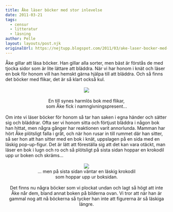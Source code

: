 ```yaml
---
title: Åke läser böcker med stor inlevelse
date: 2011-03-21
tags: 
  - censur
  - litteratur
  - läsning	
author: Pelle
layout: layouts/post.njk
originalUrl: https://nejtupp.blogspot.com/2011/03/ake-laser-bocker-med-stor-inlevelse.html
---
```


<div style="text-align: center;"><div style="text-align: left;">Åke gillar att läsa böcker. Han gillar alla sorter, men bäst är förstås de med tjocka sidor som är lite lättare att bläddra. När vi har honom i knät och läser en bok för honom vill han hemskt gärna hjälpa till att bläddra. Och så finns det böcker med flikar, det är så klart också kul.<br><br></div><img src="../../../../img/Bok-_MG_8150.jpg">
	<figcaption><br>En till synes harmlös bok med flikar,<br>som Åke fick i namngivningspresent.</span>..<br><br><div style="text-align: left;">Om inte vi läser böcker för honom så tar han saken i egna händer och sätter sig och bläddrar. Ofta ser vi honom sitta och förtjust bläddra i någon bok han hittat, men några gånger har reaktionen varit annorlunda. Mamman har hört Åke plötsligt falla i gråt, och när hon rusar in till rummet där han sitter, så ser hon att han sitter med en bok i knät, uppslagen på en sida med en läskig pop-up-figur. Det är lätt att föreställa sig att det kan vara otäckt, man läser en bok i lugn och ro och så plötsligt på sista sidan hoppar en krokodil upp ur boken och skräms...<br><br></div></div><div style="text-align: center;"><img src="../../../../img/Bok-_MG_8151.jpg"><br>
	<figcaption>... men på sista sidan väntar en läskig krokodil<br>som hoppar upp ur boksidan.</figcaption>
</figure><br>Det finns nu några böcker som vi plockat undan och lagt så högt att inte Åke når dem, bland annat boken på bilderna ovan. Vi tror att när han är gammal nog att nå böckerna så tycker han inte att figurerna är så läskiga längre.
